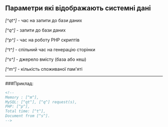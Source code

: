 ## Параметри які відображають системні дані

*[^qt^]* - час на запити до бази даних

*[^q^]* - запити до бази даних

*[^p^]* - час на роботу PHP скриптів

*[^t^]* - спільний час на генерацію сторінки

*[^s^]* - джерело вмісту (база або кеш)

*[^m^]* - кількість споживаної пам'яті 

***

###Приклад: 

````html
<!--  	
Memory : [^m^], 
MySQL: [^qt^], [^q^] request(s), 
PHP: [^p^], 
Total time: [^t^], 
Document from [^s^]. 
-->
````
